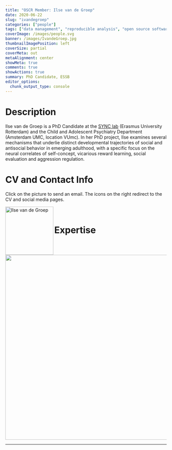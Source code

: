 ```yaml
---
title: "OSCR Member: Ilse van de Groep"
date: 2020-06-22
slug: "ivandegroep"
categories: ["people"]
tags: ["data management", "reproducible analysis", "open source software", "school-essb"] # top 3 categories + unique + school
coverImage: /images/people.svg
banner: /images/IvandeGroep.jpg
thumbnailImagePosition: left
coverSize: partial
coverMeta: out
metaAlignment: center
showMeta: true
comments: true
showActions: true
summary: PhD Candidate, ESSB
editor_options: 
  chunk_output_type: console
---
```




# Description

Ilse van de Groep is a PhD Candidate at the [SYNC lab](https://erasmus-synclab.nl/) (Erasmus University Rotterdam) and the Child and Adolescent Psychiatry Department (Amsterdam UMC, location VUmc). In her PhD project, Ilse examines several mechanisms that underlie distinct developmental trajectories of social and antisocial behavior in emerging adulthood, with a specific focus on the neural correlates of self-concept, vicarious reward learning, social evaluation and aggression regulation.

# CV and Contact Info

Click on the picture to send an email. The icons on the right redirect to the CV and social media pages.

<!-- EMAIL -->
<p>
  <a href="mailto:i.vandegroep@essb.eur.nl">
  <img border="0" alt="Ilse van de Groep" src="/images/IvandeGroep.jpg" width="150" height="150" align="left">
  </a>
</p>

<!-- CV -->
<p align="center">
  <a href="https://www.linkedin.com/in/ilsevandegroep/" class="fa fa-file fa-2x" style="color:#00B969;">
  </a>
</p>

<!-- TWITTER -->
<p align="center">
  <a href="https://twitter.com/IlsevdGroep" class="fa fa-twitter fa-2x">
  </a>
</p>

<!-- RESEARCHGATE -->
<p align="center">
  <a href="https://www.researchgate.net/profile/Ilse_Van_De_Groep2" class="ai ai-researchgate fa-2x" style="color:#000000;">
  </a>
</p>

<BR>

# Expertise

<img src="{{< blogdown/postref >}}index_files/figure-html/radarPlot-1.png" width="576" />

***


